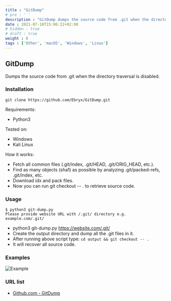 ```yaml
---
title : "GitDump"
# pre : ' '
description : "GitDump dumps the source code from .git when the directory traversal is disabled."
date : 2021-07-10T15:06:22+02:00
# hidden : true
# draft : true
weight : 0
tags : ['Other', 'macOS', 'Windows', 'Linux']
---
```


## GitDump

Dumps the source code from .git when the directory traversal is disabled.

### Installation

```plain
git clone https://github.com/Ebryx/GitDump.git
```

Requirements:

* Python3

Tested on:

* Windows
* Kali Linux

How it works:

* Fetch all common files (.git/index, .git/HEAD, .git/ORIG_HEAD, etc.).
* Find as many objects (sha1) as possible by analyzing .git/packed-refs, .git/index, etc.
* Download idx and pack files.
* Now you can run git checkout -- . to retrieve source code.

### Usage

```plain
$ python3 git-dump.py   
Please provide website URL with /.git/ directory e.g. example.com/.git/
```

* python3 git-dump.py <https://website.com/.git/>
* Create the output directory and dump all the .git files in it.
* After running above script type: `cd output && git checkout -- .`
* It will recover all source code.

### Examples

![Example](images/example.png)

### URL list

* [Github.com - GitDump](https://github.com/Ebryx/GitDump)
